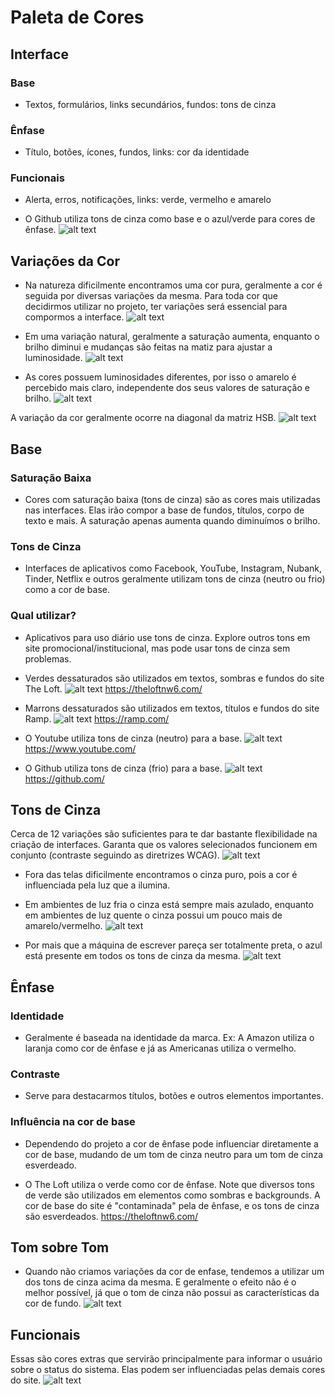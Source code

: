 # Paleta de Cores

## Interface

### Base
* Textos, formulários, links secundários, fundos: tons de cinza

### Ênfase
* Título, botões, ícones, fundos, links: cor da identidade

### Funcionais
* Alerta, erros, notificações, links: verde, vermelho e amarelo

* O Github utiliza tons de cinza como base e o azul/verde para cores de ênfase.
![alt text](image.png)

## Variações da Cor
* Na natureza dificilmente encontramos uma cor pura, geralmente a cor é seguida por diversas variações da mesma. Para toda cor que decidirmos utilizar no projeto, ter variações será essencial para compormos a interface.
![alt text](image-1.png)

* Em uma variação natural, geralmente a saturação aumenta, enquanto o brilho diminui e mudanças são feitas na matiz para ajustar a luminosidade.
![alt text](image-2.png)

* As cores possuem luminosidades diferentes, por isso o amarelo é percebido mais claro, independente dos seus valores de saturação e brilho.
![alt text](image-3.png)

A variação da cor geralmente ocorre na diagonal da matriz HSB.
![alt text](image-4.png)

## Base

### Saturação Baixa
* Cores com saturação baixa (tons de cinza) são as cores mais utilizadas nas interfaces. Elas irão compor a base de fundos, títulos, corpo de texto e mais. A saturação apenas aumenta quando diminuímos o brilho.

### Tons de Cinza
* Interfaces de aplicativos como Facebook, YouTube, Instagram, Nubank, Tinder, Netflix e outros geralmente utilizam tons de cinza (neutro ou frio) como a cor de base.

### Qual utilizar?
* Aplicativos para uso diário use tons de cinza. Explore outros tons em site promocional/institucional, mas pode usar tons de cinza sem problemas.

* Verdes dessaturados são utilizados em textos, sombras e fundos do site The Loft.
![alt text](image-5.png)
https://theloftnw6.com/

* Marrons dessaturados são utilizados em textos, títulos e fundos do site Ramp.
![alt text](image-6.png)
https://ramp.com/

* O Youtube utiliza tons de cinza (neutro) para a base.
![alt text](image-7.png)
https://www.youtube.com/

* O Github utiliza tons de cinza (frio) para a base.
![alt text](image-8.png)
https://github.com/

## Tons de Cinza
Cerca de 12 variações são suficientes para te dar bastante flexibilidade na criação de interfaces. Garanta que os valores selecionados funcionem em conjunto (contraste seguindo as diretrizes WCAG).
![alt text](image-9.png)

* Fora das telas dificilmente encontramos o cinza puro, pois a cor é influenciada pela luz que a ilumina.

* Em ambientes de luz fria o cinza está sempre mais azulado, enquanto em ambientes de luz quente o cinza possui um pouco mais de amarelo/vermelho.
![alt text](image-10.png)

* Por mais que a máquina de escrever pareça ser totalmente preta, o azul está presente em todos os tons de cinza da mesma.
![alt text](image-11.png)

## Ênfase

### Identidade
* Geralmente é baseada na identidade da marca. Ex: A Amazon utiliza o laranja como cor de ênfase e já as Americanas utiliza o vermelho.

### Contraste
* Serve para destacarmos títulos, botões e outros elementos importantes.

### Influência na cor de base
* Dependendo do projeto a cor de ênfase pode influenciar diretamente a cor de base, mudando de um tom de cinza neutro para um tom de cinza esverdeado.

* O The Loft utiliza o verde como cor de ênfase. Note que diversos tons de verde são utilizados em elementos como sombras e backgrounds. A cor de base do site é "contaminada" pela de ênfase, e os tons de cinza são esverdeados.
https://theloftnw6.com/

## Tom sobre Tom
* Quando não criamos variações da cor de enfase, tendemos a utilizar um dos tons de cinza acima da mesma. E geralmente o efeito não é o melhor possível, já que o tom de cinza não possui as características da cor de fundo.
![alt text](image-12.png)

## Funcionais
Essas são cores extras que servirão principalmente para informar o usuário sobre o status do sistema. Elas podem ser influenciadas pelas demais cores do site.
![alt text](image-13.png)

